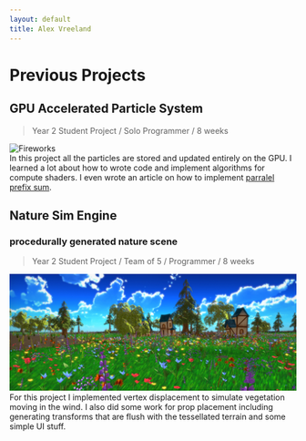 ```yaml
---
layout: default
title: Alex Vreeland
---
```

# Previous Projects

## GPU Accelerated Particle System
> Year 2 Student Project / Solo Programmer / 8 weeks

![Fireworks](assets/fireworks.gif)\
In this project all the particles are stored and updated entirely on the GPU. I learned a lot about how to wrote code and implement algorithms for compute shaders. I even wrote an article on how to implement [parralel prefix sum](/2024/04/12/parralel-prefix-sum.html).

## Nature Sim Engine
### procedurally generated nature scene
>Year 2 Student Project / Team of 5 / Programmer / 8 weeks

![Blossom Screen Shot](assets/flowers.png)For this project I implemented vertex displacement to simulate vegetation moving in the wind. I also did some work for prop placement including generating transforms that are flush with the tessellated terrain and some simple UI stuff.
